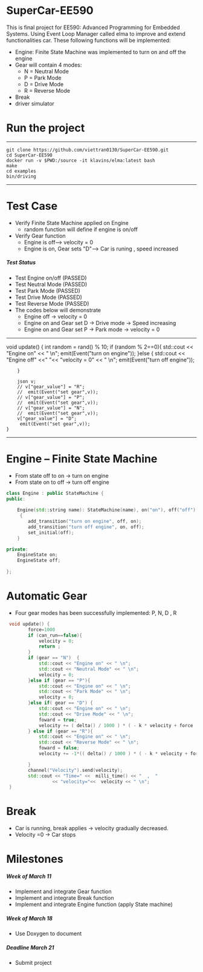 # SuperCar-EE590
This is final project for EE590: Advanced Programming for Embedded Systems.
Using Event Loop Manager called elma to improve and extend functionalities  car.
These following functions will be implemented: 
* Engine: Finite State Machine was implemented to turn on and off the engine
* Gear will contain 4 modes:
    * N = Neutral Mode
    * P = Park Mode
    * D = Drive Mode
    * R = Reverse Mode
 * Break
 * driver simulator
# Run the project
---
    git clone https://github.com/viettran0130/SuperCar-EE590.git
    cd SuperCar-EE590
    docker run -v $PWD:/source -it klavins/elma:latest bash
    make
    cd examples
    bin/driving 
---

# Test Case
* Verify Finite State Machine applied on Engine 
   * random function will define if engine is on/off
* Verify Gear function
   * Engine is off--> velocity = 0
   * Engine is on, Gear sets "D"--> Car is runing , speed increased 
##### Test Status 
* Test Engine on/off (PASSED)
* Test Neutral Mode (PASSED)
* Test Park Mode (PASSED)
* Test Drive Mode (PASSED)
* Test Reverse Mode (PASSED)
* The codes below will demonstrate  
   * Engine off -> velocity = 0 
   * Engine on and Gear set D -> Drive mode -> Speed increasing 
   * Engine on and Gear set P -> Park mode -> velocity = 0

---
void update() {
    int random = rand() % 10;
    if (random % 2==0){
     std::cout << "Engine on" << " \n";
            emit(Event("turn on engine"));
        }else {
            std::cout << "Engine off" <<"    "<< "velocity = 0" << " \n";
            emit(Event("turn off engine"));
            
        }

        json v;
        // v["gear_value"] = "R";
        //  emit(Event("set gear",v));
        // v["gear_value"] = "P";
        //  emit(Event("set gear",v));
        // v["gear_value"] = "N";
        //  emit(Event("set gear",v));
        v["gear_value"] = "D";
         emit(Event("set gear",v));   
    }
---

 
 
 # Engine – Finite State Machine
 * From state off to on -> turn on engine 
 * From state on to off -> turn off engine 
```c++ 
class Engine : public StateMachine {
public:
 
    Engine(std::string name): StateMachine(name), on("on"), off("off")
     {
        add_transition("turn on engine", off, on);
        add_transition("turn off engine", on, off);
        set_initial(off);
    }

private:
    EngineState on;
    EngineState off;
    
};

```
# Automatic Gear 
* Four gear modes has been successfully implemented: P, N, D , R 
```c++
 void update() {
        force=1000
        if (can_run==false){
            velocity = 0;
            return ; 
        }
        if (gear == "N")  {
            std::cout << "Engine on" << " \n";
            std::cout << "Neutral Mode" << " \n";
            velocity = 0;
        }else if (gear == "P"){
            std::cout << "Engine on" << " \n";
            std::cout << "Park Mode" << " \n";
            velocity = 0;
        }else if( gear == "D") {
            std::cout << "Engine on" << " \n";
            std::cout << "Drive Mode" << " \n";
            foward = true;
            velocity += ( delta() / 1000 ) * ( - k * velocity + force ) / m;   
        } else if (gear == "R"){
            std::cout << "Engine on" << " \n";
            std::cout << "Reverse Mode" << " \n";
            foward = false; 
            velocity += -1*(( delta() / 1000 ) * ( - k * velocity + force ) / m);

        }
        channel("Velocity").send(velocity);
        std::cout << "Time=" <<  milli_time() << "  ,  "
                 << "velocity="<<  velocity << " \n";   
 }
```
 
# Break 
* Car is running, break applies -> velocity gradually decreased.  
* Velocity =0 -> Car stops 

# Milestones

##### Week of March 11
* Implement and integrate Gear function 
* Implement and integrate Break function
* Implement and integrate Engine function (apply State machine)

##### Week of March 18 
* Use Doxygen to document 

##### Deadline March 21
* Submit project 












